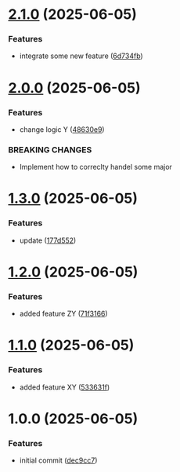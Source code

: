 # [2.1.0](https://github.com/itcne/ansible-ee-blueprint/compare/v2.0.0...v2.1.0) (2025-06-05)


### Features

* integrate some new feature ([6d734fb](https://github.com/itcne/ansible-ee-blueprint/commit/6d734fb2b2230920e9c34f364420e3ad46bac8c4))

# [2.0.0](https://github.com/itcne/ansible-ee-blueprint/compare/v1.3.0...v2.0.0) (2025-06-05)


### Features

* change logic Y ([48630e9](https://github.com/itcne/ansible-ee-blueprint/commit/48630e99098fce0b9e7cc428f1fabb78c17726de))


### BREAKING CHANGES

* Implement how to correclty handel some major

# [1.3.0](https://github.com/itcne/ansible-ee-blueprint/compare/v1.2.0...v1.3.0) (2025-06-05)


### Features

* update ([177d552](https://github.com/itcne/ansible-ee-blueprint/commit/177d552ce7fcc0e8498d848b13b7f4b503fbe052))

# [1.2.0](https://github.com/itcne/ansible-ee-blueprint/compare/v1.1.0...v1.2.0) (2025-06-05)


### Features

* added feature ZY ([71f3166](https://github.com/itcne/ansible-ee-blueprint/commit/71f31664026f0b4f73c81dc65730dff2c3e51d22))

# [1.1.0](https://github.com/itcne/ansible-ee-blueprint/compare/v1.0.0...v1.1.0) (2025-06-05)


### Features

* added feature XY ([533631f](https://github.com/itcne/ansible-ee-blueprint/commit/533631fab14f647a09363f2aa1fab30f758f2d55))

# 1.0.0 (2025-06-05)


### Features

* initial commit ([dec9cc7](https://github.com/itcne/ansible-ee-blueprint/commit/dec9cc7679b9d60cd40eb17668efa65fd1f39180))
